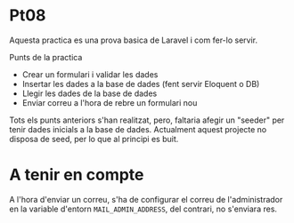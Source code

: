 # Pt08
Aquesta practica es una prova basica de Laravel i com fer-lo servir.

Punts de la practica
- Crear un formulari i validar les dades
- Insertar les dades a la base de dades (fent servir Eloquent o DB)
- Llegir les dades de la base de dades
- Enviar correu a l'hora de rebre un formulari nou

Tots els punts anteriors s'han realitzat, pero, faltaria afegir un "seeder" per tenir dades inicials a la base de dades. Actualment aquest projecte no disposa de seed, per lo que al principi es buit.

# A tenir en compte
A l'hora d'enviar un correu, s'ha de configurar el correu de l'administrador en la variable d'entorn ```MAIL_ADMIN_ADDRESS```, del contrari, no s'enviara res.